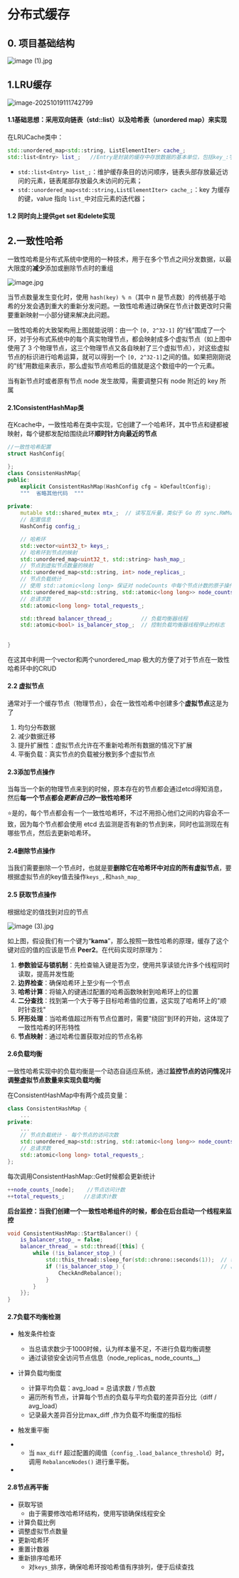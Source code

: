 # 分布式缓存



## 0. 项目基础结构

![image (1).jpg](https://cdn.nlark.com/yuque/0/2025/jpeg/39162301/1752996251494-d6dbfab9-d664-4f32-8913-163f64c54f69.jpeg?x-oss-process=image%2Fformat%2Cwebp%2Finterlace%2C1)





## 1.LRU缓存

![image-20251019111742799](C:\Users\Lenovo\AppData\Roaming\Typora\typora-user-images\image-20251019111742799.png)

#### 1.1基础思想：采用双向链表（std::list）以及哈希表（unordered map）来实现

在LRUCache类中：

```c++
std::unordered_map<std::string, ListElementIter> cache_;
std::list<Entry> list_;   //Entry是封装的缓存中存放数据的基本单位，包括key_:字符串类型的键  value_: ByteView类型的值
```

- `std::list<Entry> list_;`：维护缓存条目的访问顺序，链表头部存放最近访问的元素，链表尾部存放最久未访问的元素；
- `std::unordered_map<std::string,ListElementIter> cache_;`：key 为缓存的键，value 指向 `list_`中对应元素的迭代器；

#### 1.2 同时向上提供get set 和delete实现







## 2.一致性哈希

一致性哈希是分布式系统中使用的一种技术，用于在多个节点之间分发数据，以最大限度的**减少**添加或删除节点时的重组

![image.jpg](https://cdn.nlark.com/yuque/0/2025/jpeg/39162301/1753611575177-f5318037-b146-476b-8b30-1823fca24223.jpeg?x-oss-process=image%2Fformat%2Cwebp)

当节点数量发生变化时，使用 `hash(key) % n`（其中 n 是节点数）的传统基于哈希的分发会遇到重大的重新分发问题。一致性哈希通过确保在节点计数更改时只需要重新映射一小部分键来解决此问题。

一致性哈希的大致架构用上图就能说明：由一个 `[0, 2^32-1]` 的“线”围成了一个环，对于分布式系统中的每个真实物理节点，都会映射成多个虚拟节点（如上图中使用了 3 个物理节点，这三个物理节点又各自映射了三个虚拟节点），对这些虚拟节点的标识进行哈希运算，就可以得到一个 `[0, 2^32-1]`之间的值。如果把刚刚说的“线”用数组来表示，那么虚拟节点哈希后的值就是这个数组中的一个元素。

当有新节点时或者原有节点 node 发生故障，需要调整只有 node 附近的 key 所属





#### 2.1ConsistentHashMap类

在Kcache中，一致性哈希在类中实现，它创建了一个哈希环，其中节点和键都被映射，每个键都发配给围绕此环**顺时针方向最近的节点**

```c++
//一致性哈希配置
struct HashConfig{

};
class ConsistenHashMap{
public:
    explicit ConsistentHashMap(HashConfig cfg = kDefaultConfig);
    """  省略其他代码  """
        
private:
    mutable std::shared_mutex mtx_;  // 读写互斥量，类似于 Go 的 sync.RWMutex
    // 配置信息
    HashConfig config_;

    // 哈希环
    std::vector<uint32_t> keys_;
    // 哈希环到节点的映射
    std::unordered_map<uint32_t, std::string> hash_map_;
    // 节点到虚拟节点数量的映射
    std::unordered_map<std::string, int> node_replicas_;
    // 节点负载统计
    // 使用 std::atomic<long long> 保证对 nodeCounts 中每个节点计数的原子操作
    std::unordered_map<std::string, std::atomic<long long>> node_counts_;
    // 总请求数
    std::atomic<long long> total_requests_;

    std::thread balancer_thread_;         // 负载均衡器线程
    std::atomic<bool> is_balancer_stop_;  // 控制负载均衡器线程停止的标志
    
	
}
```

在这其中利用一个vector和两个unordered_map 极大的方便了对于节点在一致性哈希环中的CRUD



#### 2.2 虚拟节点

通常对于一个缓存节点（物理节点），会在一致性哈希中创建多个**虚拟节点**这是为了 

1. 均匀分布数据
2. 减少数据迁移
3. 提升扩展性：虚拟节点允许在不重新哈希所有数据的情况下扩展
4. 平衡负载：真实节点的负载被分散到多个虚拟节点



#### 2.3添加节点操作

当每当一个新的物理节点来到的时候，原本存在的节点都会通过etcd得知消息，然后**每一个节点都会*更新自己的*一致性哈希环**

⭐是的，每个节点都会有一个一致性哈希环，不过不用担心他们之间的内容会不一致，因为每个节点都会使用 etcd 去监测是否有新的节点到来，同时也监测现在有哪些节点，然后去更新哈希环。





#### 2.4删除节点操作

当我们需要删除一个节点时，也就是要**删除它在哈希环中对应的所有虚拟节点**，要根据虚拟节点的key值去操作`keys_,`和`hash_map_`





#### 2.5 获取节点操作

根据给定的值找到对应的节点

![image (3).jpg](https://cdn.nlark.com/yuque/0/2025/jpeg/39162301/1752996287029-ca9f3c4a-663a-4a41-9b1d-f4ff6acde7ed.jpeg?x-oss-process=image%2Fformat%2Cwebp)



如上图，假设我们有一个键为“**kama**”，那么按照一致性哈希的原理，缓存了这个键对应的值的应该是节点 **Peer2**。在代码实现时原理为：

1. **参数验证与锁机制**：先检查输入键是否为空，使用共享读锁允许多个线程同时读取，提高并发性能
2. **边界检查**：确保哈希环上至少有一个节点
3. **哈希计算**：将输入的键通过配置的哈希函数映射到哈希环上的位置
4. **二分查找**：找到第一个大于等于目标哈希值的位置，这实现了哈希环上的"顺时针查找"
5. **环形处理**：当哈希值超过所有节点位置时，需要"绕回"到环的开始，这体现了一致性哈希的环形特性
6. **节点映射**：通过哈希位置获取对应的节点名称





#### 2.6负载均衡

一致性哈希实现中的负载均衡是一个动态自适应系统，通过**监控节点的访问情况**并**调整虚拟节点数量来实现负载均衡**

在ConsistentHashMap中有两个成员变量：

```c++
class ConsistentHashMap {
    ...
private:
    ...
    // 节点负载统计 - 每个节点的访问次数
    std::unordered_map<std::string, std::atomic<long long>> node_counts_;
    // 总请求数
    std::atomic<long long> total_requests_;
};
```

每次调用ConsistentHashMap::Get时候都会更新统计

```c++
++node_counts_[node];    //节点访问计数
++total_requests_;		//总请求计数
```

**后台监控：当我们创建一个一致性哈希组件的时候，都会在后台启动一个线程来监控**

```c++
void ConsistentHashMap::StartBalancer() {
    is_balancer_stop_ = false;
    balancer_thread_ = std::thread{[this] {
        while (!is_balancer_stop_) {
            std::this_thread::sleep_for(std::chrono::seconds(1));  // 每秒检查一次
            if (!is_balancer_stop_) {                              // 再次检查，防止在 sleep 期间被要求停止
                CheckAndRebalance();
            }
        }
    }};
}
```

#### 2.7负载不均衡检测

- 触发条件检查

  - 当总请求数少于1000时候，认为样本量不足，不进行负载均衡调整
  - 通过读锁安全访问节点信息（node_replicas_  node_counts__)

- 计算负载均衡度

  - 计算平均负载：avg_load = 总请求数 / 节点数
  - 遍历所有节点，计算每个节点的负载与平均负载的差异百分比（diff / avg_load）
  - 记录最大差异百分比max_diff ,作为负载不均衡度的指标

- 触发重平衡

- - 当 `max_diff` 超过配置的阈值（`config_.load_balance_threshold`）时，调用 `RebalanceNodes()` 进行重平衡。

- 

#### 2.8节点再平衡 

- 获取写锁
  - 由于需要修改哈希环结构，使用写锁确保线程安全
- 计算负载比例
- 调整虚拟节点数量
- 更新哈希环
- 重置计数器
- 重新排序哈希环
  - 对`keys_`排序，确保哈希环按哈希值有序排列，便于后续查找